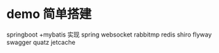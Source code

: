 # demo 简单搭建

springboot +mybatis 实现
spring websocket
rabbitmp
redis
shiro
flyway
swagger
quatz
jetcache
